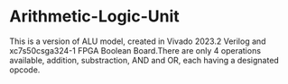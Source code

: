 # Arithmetic-Logic-Unit
This is a version of ALU model, created in Vivado 2023.2 Verilog and xc7s50csga324-1 FPGA Boolean Board.There are only 4 operations available, addition, substraction, AND and OR, each having a designated opcode. 
